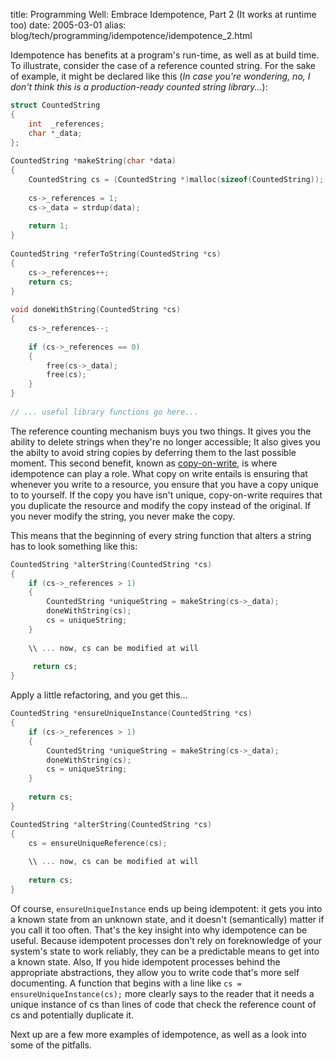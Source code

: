 title: Programming Well: Embrace Idempotence, Part 2 (It works at runtime too)
date: 2005-03-01
alias: blog/tech/programming/idempotence/idempotence_2.html


Idempotence has benefits at a program's run-time, as well as at build
time.  To illustrate, consider the case of a reference counted
string. For the sake of example, it might be declared like this (<i>In
case you're wondering, no, I don't think this is a production-ready
counted string library...</i>):


```c
struct CountedString					
{							
    int  _references;					
    char *_data;						
};             						
							
CountedString *makeString(char *data)			
{							
    CountedString cs = (CountedString *)malloc(sizeof(CountedString));	
							
    cs->_references = 1;					
    cs->_data = strdup(data);				
							
    return 1;						
}							
							
CountedString *referToString(CountedString *cs) 	
{							
    cs->_references++;					
    return cs;						
} 							 
							
void doneWithString(CountedString *cs) 			
{ 							
    cs->_references--; 					
							
    if (cs->_references == 0)				
    {
        free(cs->_data);					
        free(cs); 					
    } 							
}							
							
// ... useful library functions go here...
```

The reference counting mechanism buys you two things. It gives you the
ability to delete strings when they're no longer accessible; It also
gives you the abilty to avoid string copies by deferring them to the
last possible moment. This second benefit, known as <a
href="http://en.wikipedia.org/wiki/Copy-on-write">copy-on-write</a>,
is where idempotence can play a role. What copy on write entails is
ensuring that whenever you write to a resource, you ensure that you
have a copy unique to to yourself. If the copy you have isn't unique,
copy-on-write requires that you duplicate the resource and modify the
copy instead of the original. If you never modify the string, you
never make the copy.


This means that the beginning of every string function that alters a
string has to look something like this:

```c
CountedString *alterString(CountedString *cs) 		
{							
    if (cs->_references > 1)				
    {							
        CountedString *uniqueString = makeString(cs->_data);	
        doneWithString(cs);					
        cs = uniqueString;					
    }								
    
    \\ ... now, cs can be modified at will			
								
     return cs; 
}	
```

Apply a little refactoring, and you get this...

```c
CountedString *ensureUniqueInstance(CountedString *cs)		
{								
    if (cs->_references > 1)					
    {								
        CountedString *uniqueString = makeString(cs->_data);	
        doneWithString(cs);					
        cs = uniqueString;					
    }								
								
    return cs;
}

CountedString *alterString(CountedString *cs) 						
{											
    cs = ensureUniqueReference(cs);							
											
    \\ ... now, cs can be modified at will						
											
    return cs; 
}	
```

Of course, <code>ensureUniqueInstance</code> ends up being idempotent:
it gets you into a known state from an unknown state, and it doesn't
(semantically) matter if you call it too often. That's the key insight
into why idempotence can be useful.  Because idempotent processes
don't rely on foreknowledge of your system's state to work reliably,
they can be a predictable means to get into a known state. Also, If
you hide idempotent processes behind the appropriate abstractions,
they allow you to write code that's more self documenting. A function
that begins with a line like <code>cs =
ensureUniqueInstance(cs);</code> more clearly says to the reader that
it needs a unique instance of cs than lines of code that check the
reference count of cs and potentially duplicate it.

Next up are a few more examples of idempotence, as well as a look into
some of the pitfalls.
